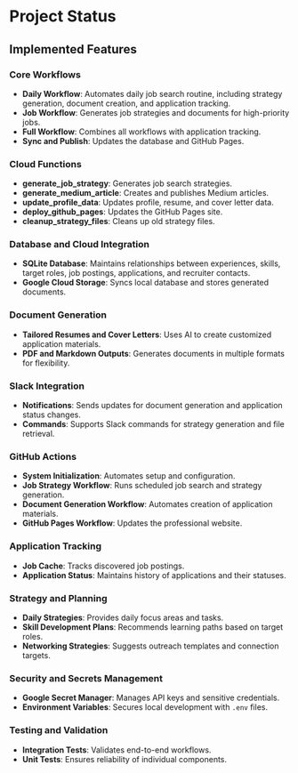 # Project Status

## Implemented Features

### Core Workflows
- **Daily Workflow**: Automates daily job search routine, including strategy generation, document creation, and application tracking.
- **Job Workflow**: Generates job strategies and documents for high-priority jobs.
- **Full Workflow**: Combines all workflows with application tracking.
- **Sync and Publish**: Updates the database and GitHub Pages.

### Cloud Functions
- **generate_job_strategy**: Generates job search strategies.
- **generate_medium_article**: Creates and publishes Medium articles.
- **update_profile_data**: Updates profile, resume, and cover letter data.
- **deploy_github_pages**: Updates the GitHub Pages site.
- **cleanup_strategy_files**: Cleans up old strategy files.

### Database and Cloud Integration
- **SQLite Database**: Maintains relationships between experiences, skills, target roles, job postings, applications, and recruiter contacts.
- **Google Cloud Storage**: Syncs local database and stores generated documents.

### Document Generation
- **Tailored Resumes and Cover Letters**: Uses AI to create customized application materials.
- **PDF and Markdown Outputs**: Generates documents in multiple formats for flexibility.

### Slack Integration
- **Notifications**: Sends updates for document generation and application status changes.
- **Commands**: Supports Slack commands for strategy generation and file retrieval.

### GitHub Actions
- **System Initialization**: Automates setup and configuration.
- **Job Strategy Workflow**: Runs scheduled job search and strategy generation.
- **Document Generation Workflow**: Automates creation of application materials.
- **GitHub Pages Workflow**: Updates the professional website.

### Application Tracking
- **Job Cache**: Tracks discovered job postings.
- **Application Status**: Maintains history of applications and their statuses.

### Strategy and Planning
- **Daily Strategies**: Provides daily focus areas and tasks.
- **Skill Development Plans**: Recommends learning paths based on target roles.
- **Networking Strategies**: Suggests outreach templates and connection targets.

### Security and Secrets Management
- **Google Secret Manager**: Manages API keys and sensitive credentials.
- **Environment Variables**: Secures local development with `.env` files.

### Testing and Validation
- **Integration Tests**: Validates end-to-end workflows.
- **Unit Tests**: Ensures reliability of individual components.
